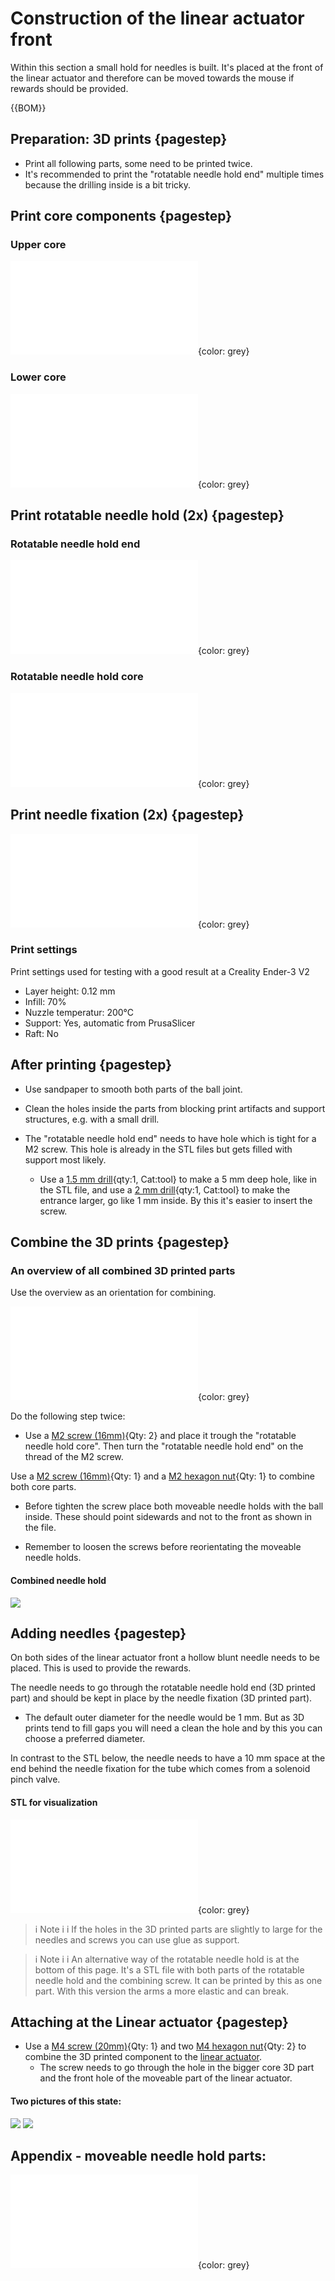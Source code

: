 # Construction of the linear actuator front

Within this section a small hold for needles is built. It's placed at the front of the linear actuator and therefore can be moved towards the mouse if rewards should be provided. 



{{BOM}}


## Preparation: 3D prints {pagestep}

- Print all following parts, some need to be printed twice.
- It's recommended to print the "rotatable needle hold end" multiple times because the drilling inside is a bit tricky.


## Print core components {pagestep}

### Upper core

![](models/rewards_center_01.stl){color: grey}

### Lower core

![](models/rewards_center_02.stl){color: grey}

## Print rotatable needle hold (2x) {pagestep}

### Rotatable needle hold end
![](models/rewards_mnh_end_01001.stl){color: grey}

### Rotatable needle hold core
![](models/rewards_mnh_end_02001.stl){color: grey}


## Print needle fixation (2x) {pagestep}
![](models/rewards_needle_fixation.stl){color: grey}




### Print settings

Print settings used for testing with a good result at a Creality Ender-3 V2

- Layer height: 0.12 mm
- Infill: 70%
- Nuzzle temperatur: 200°C
- Support: Yes, automatic from PrusaSlicer
- Raft: No

## After printing {pagestep}

- Use sandpaper to smooth both parts of the ball joint.
- Clean the holes inside the parts from blocking print artifacts and support structures, e.g. with a small drill.

- The "rotatable needle hold end" needs to have hole which is tight for a M2 screw. This hole is already in the STL files but gets filled with support most likely. 

    - Use a [1.5 mm drill](tools.yml#1_5mmdrill){qty:1, Cat:tool} to make a 5 mm deep hole, like in the STL file, and use a [2 mm drill](tools.yml#2mmdrill){qty:1, Cat:tool} to make the entrance larger, go like 1 mm inside. By this it's easier to insert the screw.








## Combine the 3D prints  {pagestep}


### An overview of all combined 3D printed parts

Use the overview as an orientation for combining.

![](models/rewards_all.stl){color: grey}

Do the following step twice: 

- Use a [M2 screw (16mm)](screws.yml#m2x16mm_screw){Qty: 2} and place it trough the "rotatable needle hold core". Then turn the  "rotatable needle hold end" on the thread of the M2 screw.


Use a [M2 screw (16mm)](screws.yml#m2x16mm_screw){Qty: 1} and a [M2 hexagon nut](screws.yml#m2_hexagon_nuts){Qty: 1} to combine both core parts. 

- Before tighten the screw place both moveable needle holds with the ball inside. These should point sidewards and not to the front as shown in the file.

- Remember to loosen the screws before reorientating the moveable needle holds.


#### Combined needle hold
 

![](images/hold_03001.jpg)


## Adding needles {pagestep}

On both sides of the linear actuator front a hollow blunt needle needs to be placed. This is used to provide the rewards. 

The needle needs to go through the rotatable needle hold end (3D printed part) and should be kept in place by the needle fixation (3D printed part). 

-   The default  outer diameter for the needle would be 1 mm. But as 3D prints tend to fill gaps you will need a clean the hole and by this you can choose a preferred diameter.  

In contrast to the STL below, the needle needs to have a 10 mm space at the end behind the needle fixation for the tube which comes from a solenoid pinch valve. 

#### STL for visualization
![](models/rewards_all.stl){color: grey}



>i Note
>i
>i If the holes in the 3D printed parts are slightly to large for the needles and screws you can use glue as support.




>i Note
>i
>i An alternative way of the rotatable needle hold is at the bottom of this page. It's a STL file with both parts of the rotatable needle hold and the combining screw. It can be printed by this as one part. With this version the arms a more elastic and can break.



## Attaching at the Linear actuator {pagestep}


- Use a [M4 screw (20mm)](screws.yml#m4x20mm_screw){Qty: 1} and two [M4 hexagon nut](screws.yml#m4_hexagon_nuts){Qty: 2} to combine the 3D printed component to the [linear actuator](electronic.yml#LinActuator50mm). 
    - The screw needs to go through the hole in the bigger core 3D part and the front hole of the moveable part of the linear actuator.

#### Two pictures of this state:

![](images/hold_01.jpg)
![](images/hold_02.jpg)




## Appendix - moveable needle hold parts:


![](models/rewards_moveable_needle_hold.stl){color: grey}

